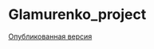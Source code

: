 # Glamurenko_project

<a href="https://shujinko53.github.io/Glamurenko_project/index.html">Опубликованная версия</a>
